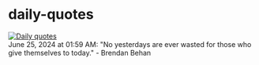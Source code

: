 # daily-quotes
[![Daily quotes](https://github.com/ceepu8/daily-quotes/actions/workflows/daily-quote.yml/badge.svg)](https://github.com/ceepu8/daily-quotes/actions/workflows/daily-quote.yml)<br/>
June 25, 2024 at 01:59 AM: "No yesterdays are ever wasted for those who give themselves to today." - Brendan Behan
